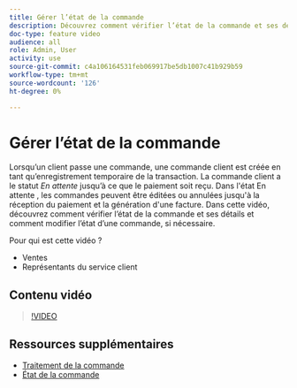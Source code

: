 ```yaml
---
title: Gérer l’état de la commande
description: Découvrez comment vérifier l’état de la commande et ses détails, et comment modifier l’état d’une commande.
doc-type: feature video
audience: all
role: Admin, User
activity: use
source-git-commit: c4a106164531feb069917be5db1007c41b929b59
workflow-type: tm+mt
source-wordcount: '126'
ht-degree: 0%

---
```


# Gérer l’état de la commande

Lorsqu’un client passe une commande, une commande client est créée en tant qu’enregistrement temporaire de la transaction. La commande client a le statut _En attente_ jusqu’à ce que le paiement soit reçu. Dans l&#39;état En attente , les commandes peuvent être éditées ou annulées jusqu&#39;à la réception du paiement et la génération d&#39;une facture. Dans cette vidéo, découvrez comment vérifier l’état de la commande et ses détails et comment modifier l’état d’une commande, si nécessaire.

Pour qui est cette vidéo ?

- Ventes
- Représentants du service client

## Contenu vidéo

>[!VIDEO](https://video.tv.adobe.com/v/343935?quality=12&learn=on)

## Ressources supplémentaires

- [Traitement de la commande](https://docs.magento.com/user-guide/sales/order-processing.html)
- [État de la commande](https://docs.magento.com/user-guide/sales/order-status.html)
